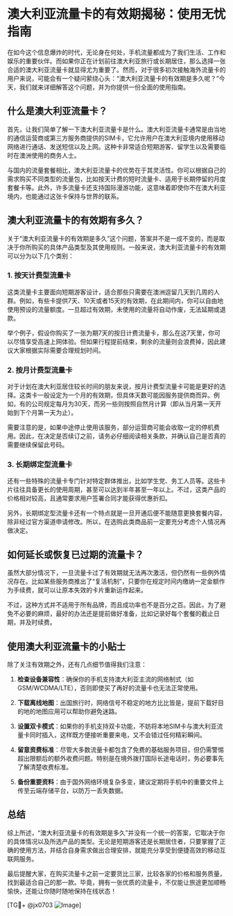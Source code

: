 # 澳大利亚流量卡的有效期揭秘：使用无忧指南

在如今这个信息爆炸的时代，无论身在何处，手机流量都成为了我们生活、工作和娱乐的重要伙伴。而如果你正在计划前往澳大利亚旅行或长期居住，那么选择一张合适的澳大利亚流量卡就显得尤为重要了。然而，对于很多初次接触海外流量卡的用户来说，可能会有一个疑问萦绕心头：“澳大利亚流量卡的有效期是多久呢？”今天，我们就来详细解答这个问题，并为你提供一份全面的使用指南。

## 什么是澳大利亚流量卡？

首先，让我们简单了解一下澳大利亚流量卡是什么。澳大利亚流量卡通常是由当地的通信运营商或第三方服务商提供的SIM卡，它允许用户在澳大利亚境内使用移动网络进行通话、发送短信以及上网。这种卡非常适合短期游客、留学生以及需要临时在澳洲使用的商务人士。

与国内的流量套餐相比，澳大利亚流量卡的优势在于其灵活性。你可以根据自己的需求购买不同类型的流量包，比如按天计费的短时流量卡、适用于长期停留的月度套餐卡等。此外，许多流量卡还支持国际漫游功能，这意味着即使你不在澳大利亚境内，也能通过这张卡保持与世界的联系。

## 澳大利亚流量卡的有效期有多久？

关于“澳大利亚流量卡的有效期是多久”这个问题，答案并不是一成不变的，而是取决于你所购买的具体产品类型及其使用规则。一般来说，澳大利亚流量卡的有效期可以分为以下几个类别：

### 1. 按天计费型流量卡
这类流量卡主要面向短期游客设计，适合那些只需要在澳洲逗留几天到几周的人群。例如，有些卡提供7天、10天或者15天的有效期，在此期间内，你可以自由地使用预设的流量额度。一旦超过有效期，未使用的流量将自动作废，无法延期或退款。

举个例子，假设你购买了一张为期7天的按日计费流量卡，那么在这7天里，你可以尽情享受高速上网体验。但如果行程提前结束，剩余的流量则会浪费掉，因此建议大家根据实际需要合理规划时间。

### 2. 按月计费型流量卡
对于计划在澳大利亚居住较长时间的朋友来说，按月计费型流量卡可能是更好的选择。这类卡一般设定为一个月的有效期，但具体天数可能因服务提供商而异。例如，有的公司规定每月为30天，而另一些则按照自然月计算（即从当月第一天开始到下个月第一天为止）。

需要注意的是，如果中途停止使用该服务，部分运营商可能会收取一定的停机费用。因此，在决定是否续订之前，请务必仔细阅读相关条款，并确认自己是否真的需要继续保留此号码。

### 3. 长期绑定型流量卡
还有一些特殊的流量卡专门针对特定群体推出，比如学生党、务工人员等。这些卡片往往具备更长的使用周期，甚至可以达到半年甚至一年以上。不过，这类产品的价格相对较高，且通常要求用户签署合同才能获得优惠折扣。

另外，长期绑定型流量卡还有一个特点就是一旦开通后便不能随意更换套餐内容，除非经过官方渠道申请修改。所以，在选购此类商品前一定要充分考虑个人情况再做决定。

## 如何延长或恢复已过期的流量卡？

虽然大部分情况下，一旦流量卡过了有效期就无法再次激活，但仍然有一些例外情况存在。比如某些服务商推出了“复活机制”，只要你在规定时间内缴纳一定金额作为手续费，就可以让原本失效的卡片重新运作起来。

不过，这种方式并不适用于所有品牌，而且成功率也不是百分之百。因此，为了避免不必要的麻烦，最好的办法还是提前做好准备，比如记录好每个套餐的截止日期，并及时续费。

## 使用澳大利亚流量卡的小贴士

除了关注有效期之外，还有几点细节值得我们注意：

1. **检查设备兼容性**：确保你的手机支持澳大利亚主流的网络制式（如GSM/WCDMA/LTE），否则即使买了再好的流量卡也无法正常使用。
   
2. **下载离线地图**：出国旅行时，网络信号不稳定的地方比比皆是，提前下载好目的地的地图应用可以帮助你避免迷路。

3. **设置双卡模式**：如果你的手机支持双卡功能，不妨将本地SIM卡与澳大利亚流量卡同时插入，这样既方便接听重要来电，又不会错过任何精彩瞬间。

4. **留意资费标准**：尽管大多数流量卡都包含了免费的基础服务项目，但仍需警惕超出限额后的额外收费问题。特别是在境外拨打国际长途电话时，务必要事先了解清楚收费标准。

5. **备份重要资料**：由于国外网络环境复杂多变，建议定期将手机中的重要文件上传至云端存储平台，以防万一丢失数据。

## 总结

综上所述，“澳大利亚流量卡的有效期是多久”并没有一个统一的答案，它取决于你的具体情况以及所选产品的类型。无论是短期游客还是长期居住者，只要掌握了正确的使用方法，并结合自身需求做出合理安排，就能充分享受到便捷高效的移动互联网服务。

最后提醒大家，在购买流量卡之前一定要货比三家，比较各家的价格和服务质量，找到最适合自己的那一款。毕竟，拥有一张优质的流量卡，不仅能让旅途更加顺畅愉快，还能让你随时随地保持在线状态！

[TG💪+ @jx0703 ![Image](https://github.com/user-attachments/assets/dbca1d08-cadb-493c-b0ec-ad6f7a83f270)]